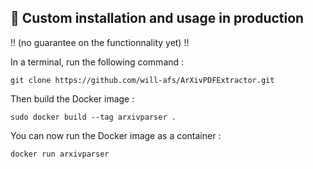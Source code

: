🔽 Custom installation and usage in production
-----------------------------------------------

!! (no guarantee on the functionnality yet) !!
 
In a terminal, run the following command :

    git clone https://github.com/will-afs/ArXivPDFExtractor.git
    
Then build the Docker image :

    sudo docker build --tag arxivparser .

You can now run the Docker image as a container :

    docker run arxivparser
    
